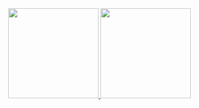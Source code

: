 <div align="center">
  <a href="https://github.com/LucasRorisCube">
  <img height="180em" src="https://github-readme-stats.vercel.app/api?username=LucasRorisCube&show_icons=true&theme=dracula&include_all_commits=true&count_private=true"/>
  <img height="180em" src="https://github-readme-stats.vercel.app/api/top-langs/?username=LucasRorisCube&layout=compact&langs_count=7&theme=dracula"/>
</div>
